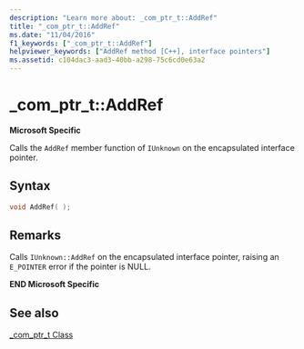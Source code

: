 ```yaml
---
description: "Learn more about: _com_ptr_t::AddRef"
title: "_com_ptr_t::AddRef"
ms.date: "11/04/2016"
f1_keywords: ["_com_ptr_t::AddRef"]
helpviewer_keywords: ["AddRef method [C++], interface pointers"]
ms.assetid: c104dac3-aad3-40bb-a298-75c6cd0e63a2
---
```

# _com_ptr_t::AddRef

**Microsoft Specific**

Calls the `AddRef` member function of `IUnknown` on the encapsulated interface pointer.

## Syntax

```cpp
void AddRef( );
```

## Remarks

Calls `IUnknown::AddRef` on the encapsulated interface pointer, raising an `E_POINTER` error if the pointer is NULL.

**END Microsoft Specific**

## See also

[_com_ptr_t Class](../cpp/com-ptr-t-class.md)
